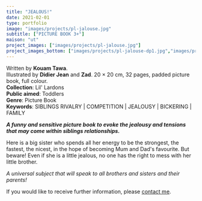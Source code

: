 ```yaml
---
title: "JEALOUS!"
date: 2021-02-01
type: portfolio
image: "images/projects/pl-jalouse.jpg"
subtitle: ["PICTURE BOOK 3+"]
maison: "ut"
project_images: ["images/projects/pl-jalouse.jpg"]
project_images_bottom: ["images/projects/pl-jalouse-dp1.jpg","images/projects/pl-jalouse-dp2.jpg"]
---
```


Written by **Kouam Tawa**.    
Illustrated by **Didier Jean** and **Zad**.
20 × 20 cm, 32 pages, padded picture book, full colour.      
**Collection**: Lil' Lardons   
**Public aimed**: Toddlers   
**Genre**: Picture Book         
**Keywords**: SIBLINGS RIVALRY | COMPETITION | JEALOUSY | BICKERING | FAMILY              


***A funny and sensitive picture book to evoke the jealousy and tensions*** 
***that may come within siblings relationships.***


Here is a big sister who spends all her energy to be the strongest, the fastest, the nicest,
in the hope of becoming Mum and Dad's favourite.
But beware! Even if she is a little jealous, no one has the right to mess with her little brother.

*A universal subject that will speak to all brothers and sisters and their parents!*





If you would like to receive further information, please [contact me](mailto:melanie.guillaumin.edition@gmail.com).


